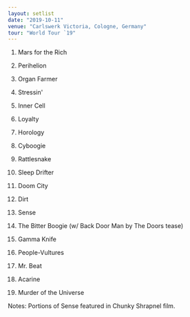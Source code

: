 ```yaml
---
layout: setlist
date: "2019-10-11"
venue: "Carlswerk Victoria, Cologne, Germany"
tour: "World Tour `19"
---
```



 1. Mars for the Rich

 2. Perihelion

 3. Organ Farmer

 4. Stressin'

 5. Inner Cell

 6. Loyalty

 7. Horology

 8. Cyboogie

 9. Rattlesnake

10. Sleep Drifter

11. Doom City

12. Dirt

13. Sense

14. The Bitter Boogie
    (w/ Back Door Man by The Doors tease)

15. Gamma Knife

16. People-Vultures

17. Mr. Beat

18. Acarine

19. Murder of the Universe

Notes: Portions of Sense featured in Chunky Shrapnel film.
